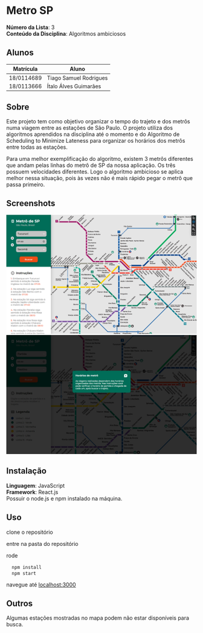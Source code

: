 # Metro SP

**Número da Lista**: 3<br>
**Conteúdo da Disciplina**: Algoritmos ambiciosos<br>

## Alunos

| Matrícula  | Aluno                  |
| ---------- | ---------------------- |
| 18/0114689 | Tiago Samuel Rodrigues |
| 18/0113666 | Ítalo Álves Guimarães  |

## Sobre

Este projeto tem como objetivo organizar o tempo do trajeto e dos metrôs numa viagem entre as estações de São Paulo. O projeto utiliza dos algoritmos aprendidos na disciplina até o momento e do Algoritmo de Scheduling to Minimize Lateness para organizar os horários dos metrôs entre todas as estações.

Para uma melhor exemplificação do algoritmo, existem 3 metrôs diferentes que andam pelas linhas do metrô de SP da nossa aplicação. Os três possuem velocidades diferentes. Logo o algoritmo ambicioso se aplica melhor nessa situação, pois às vezes não é mais rápido pegar o metrô que passa primeiro.

## Screenshots

<img src='screenshots/1.png'>
<img src='screenshots/2.png'>

## Instalação

**Linguagem**: JavaScript<br>
**Framework**: React.js<br>
Possuir o node.js e npm instalado na máquina.

## Uso

clone o repositório

entre na pasta do repositório

rode

```
  npm install
  npm start
```

navegue até [localhost:3000](http://localhost:3000)

## Outros

Algumas estações mostradas no mapa podem não estar disponíveis para busca.
